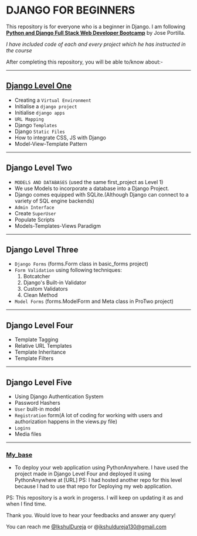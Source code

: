 # DJANGO FOR BEGINNERS

This repository is for everyone who is a beginner in Django.
I am following [**Python and Django Full Stack Web Developer Bootcamp**](https://www.udemy.com/course/python-and-django-full-stack-web-developer-bootcamp/) by  Jose Portilla.


*I have included code of each and every project which he has instructed in the course*

After completing this repository, you will be able to/know about:-
***
## [Django Level One](https://github.com/IkshulDureja/Django_Tutorials/tree/master/Level%201/first_project)
* Creating a `Virtual Environment`
* Initialise a `django project`
* Initialise `django apps`
* `URL Mapping`
* Django `Templates`
* Django `Static Files`
* How to integrate CSS, JS with Django
* Model-View-Template Pattern

***
## Django Level Two
* `MODELS AND DATABASES` (used the same first_project as Level 1)
* We use Models to incorporate a database into a Django Project.
* Django comes equipped with SQLite.(Although Django can connect to a variety of SQL engine backends)
* `Admin Interface`
* Create `SuperUser`
* Populate Scripts
* Models-Templates-Views Paradigm


***
## Django Level Three
* `Django Forms` (forms.Form class in basic_forms project)
* `Form Validation` using following techniques:
    1.  Botcatcher
    2. Django's Built-in Validator
    3. Custom Validators
    4. Clean Method
* `Model Forms` (forms.ModelForm and Meta class in ProTwo project)

***
## Django Level Four
* Template Tagging
* Relative URL Templates
* Template Inheritance
* Template Filters

***
## Django Level Five
* Using Django Authentication System
* Password Hashers
* `User` built-in model
* `Registration` form(A lot of coding for working with users and authorization happens in the views.py file)
* `Logins`
* Media files

***
### [My_base](https://github.com/IkshulDureja/django-deployment-example.git)
* To deploy your web application using PythonAnywhere.
I have used the project made in Django Level Four and deployed it using PythonAnywhere at [URL]
PS: I had hosted another repo for this level because I had to use that repo for Deploying my web application.

PS: This repository is a work in progerss. I will keep on updating it as and when I find time.

Thank you. Would love to hear your feedbacks and answer any query!

You can reach me [@IkshulDureja](https://github.com/IkshulDureja) or @ikshuldureja130@gmail.com